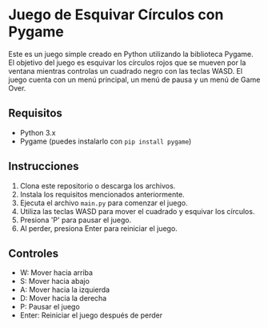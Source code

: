 # Juego de Esquivar Círculos con Pygame

Este es un juego simple creado en Python utilizando la biblioteca Pygame. El objetivo del juego es esquivar los círculos rojos que se mueven por la ventana mientras controlas un cuadrado negro con las teclas WASD. El juego cuenta con un menú principal, un menú de pausa y un menú de Game Over.

## Requisitos

- Python 3.x
- Pygame (puedes instalarlo con `pip install pygame`)

## Instrucciones

1. Clona este repositorio o descarga los archivos.
2. Instala los requisitos mencionados anteriormente.
3. Ejecuta el archivo `main.py` para comenzar el juego.
4. Utiliza las teclas WASD para mover el cuadrado y esquivar los círculos.
5. Presiona 'P' para pausar el juego.
6. Al perder, presiona Enter para reiniciar el juego.

## Controles

- W: Mover hacia arriba
- S: Mover hacia abajo
- A: Mover hacia la izquierda
- D: Mover hacia la derecha
- P: Pausar el juego
- Enter: Reiniciar el juego después de perder
